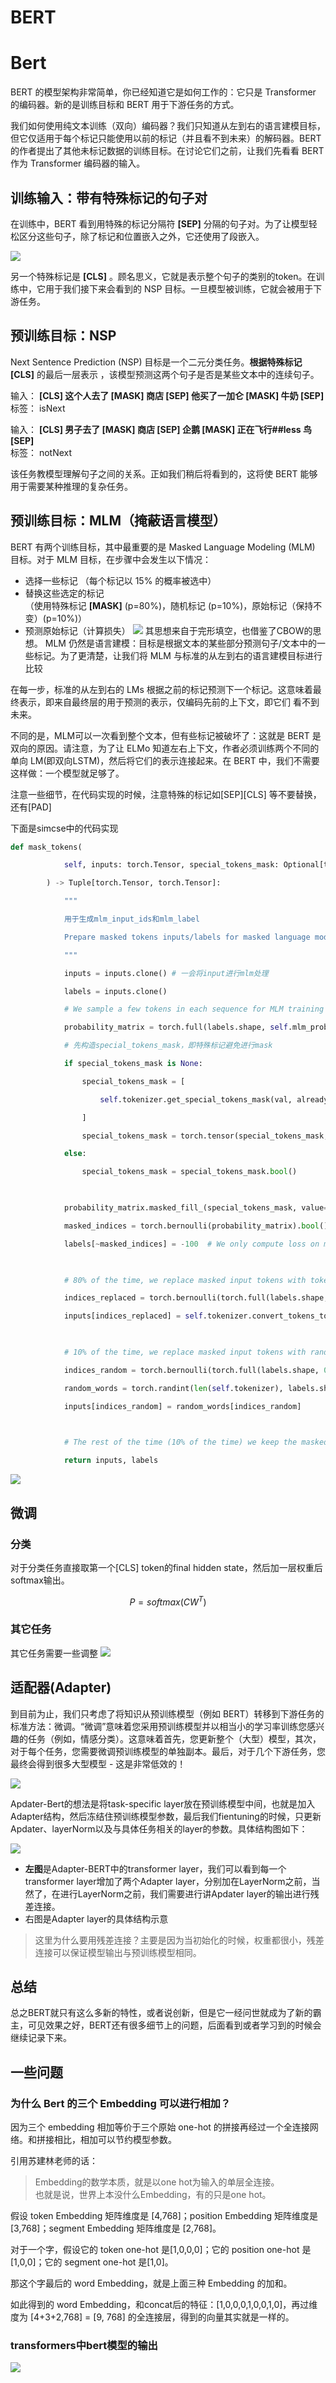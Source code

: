 # BERT



# Bert
BERT 的模型架构非常简单，你已经知道它是如何工作的：它只是 Transformer 的编码器。新的是训练目标和 BERT 用于下游任务的方式。

我们如何使用纯文本训练（双向）编码器？我们只知道从左到右的语言建模目标，但它仅适用于每个标记只能使用以前的标记（并且看不到未来）的解码器。BERT 的作者提出了其他未标记数据的训练目标。在讨论它们之前，让我们先看看 BERT 作为 Transformer 编码器的输入。

## 训练输入：带有特殊标记的句子对

在训练中，BERT 看到用特殊的标记分隔符 **[SEP]** 分隔的句子对。为了让模型轻松区分这些句子，除了标记和位置嵌入之外，它还使用了段嵌入。

![](https://cdn.jsdelivr.net/gh/vllbc/img4blog//image/Pasted%20image%2020220824220519.png)

另一个特殊标记是 **[CLS]** 。顾名思义，它就是表示整个句子的类别的token。在训练中，它用于我们接下来会看到的 NSP 目标。一旦模型被训练，它就会被用于下游任务。

## 预训练目标：NSP

Next Sentence Prediction (NSP) 目标是一个二元分类任务。**根据特殊标记[CLS]** 的最后一层表示 ，该模型预测这两个句子是否是某些文本中的连续句子。

输入： **[CLS] 这个人去了 [MASK] 商店 [SEP] 他买了一加仑 [MASK] 牛奶 [SEP]**  
标签： isNext

输入： **[CLS] 男子去了 [MASK] 商店 [SEP] 企鹅 [MASK] 正在飞行##less 鸟 [SEP]**  
标签： notNext

该任务教模型理解句子之间的关系。正如我们稍后将看到的，这将使 BERT 能够用于需要某种推理的复杂任务。

## 预训练目标：MLM（掩蔽语言模型）
BERT 有两个训练目标，其中最重要的是 Masked Language Modeling (MLM) 目标。对于 MLM 目标，在步骤中会发生以下情况：

-   选择一些标记  （每个标记以 15% 的概率被选中）
-   替换这些选定的标记  
   （使用特殊标记 **[MASK]** (p=80%)，随机标记 (p=10%)，原始标记（保持不变）(p=10%)）
-   预测原始标记（计算损失）
![](https://cdn.jsdelivr.net/gh/vllbc/img4blog//image/Pasted%20image%2020221111180723.png)
其思想来自于完形填空，也借鉴了CBOW的思想。
MLM 仍然是语言建模：目标是根据文本的某些部分预测句子/文本中的一些标记。为了更清楚，让我们将 MLM 与标准的从左到右的语言建模目标进行比较

在每一步，标准的从左到右的 LMs 根据之前的标记预测下一个标记。这意味着最终表示，即来自最终层的用于预测的表示，仅编码先前的上下文，即它们 看不到未来。

不同的是，MLM可以一次看到整个文本，但有些标记被破坏了：这就是 BERT 是双向的原因。请注意，为了让 ELMo 知道左右上下文，作者必须训练两个不同的单向 LM(即双向LSTM)，然后将它们的表示连接起来。在 BERT 中，我们不需要这样做：一个模型就足够了。

注意一些细节，在代码实现的时候，注意特殊的标记如\[SEP\]\[CLS\] 等不要替换， 还有\[PAD\]

下面是simcse中的代码实现
```python
def mask_tokens(

            self, inputs: torch.Tensor, special_tokens_mask: Optional[torch.Tensor] = None

        ) -> Tuple[torch.Tensor, torch.Tensor]:

            """

            用于生成mlm_input_ids和mlm_label

            Prepare masked tokens inputs/labels for masked language modeling: 80% MASK, 10% random, 10% original.

            """

            inputs = inputs.clone() # 一会将input进行mlm处理

            labels = inputs.clone()

            # We sample a few tokens in each sequence for MLM training (with probability `self.mlm_probability`)

            probability_matrix = torch.full(labels.shape, self.mlm_probability)

            # 先构造special_tokens_mask，即特殊标记避免进行mask

            if special_tokens_mask is None:

                special_tokens_mask = [

                    self.tokenizer.get_special_tokens_mask(val, already_has_special_tokens=True) for val in labels.tolist()

                ]

                special_tokens_mask = torch.tensor(special_tokens_mask, dtype=torch.bool)

            else:

                special_tokens_mask = special_tokens_mask.bool()

  

            probability_matrix.masked_fill_(special_tokens_mask, value=0.0)

            masked_indices = torch.bernoulli(probability_matrix).bool()

            labels[~masked_indices] = -100  # We only compute loss on masked tokens

  

            # 80% of the time, we replace masked input tokens with tokenizer.mask_token ([MASK])

            indices_replaced = torch.bernoulli(torch.full(labels.shape, 0.8)).bool() & masked_indices

            inputs[indices_replaced] = self.tokenizer.convert_tokens_to_ids(self.tokenizer.mask_token)

  

            # 10% of the time, we replace masked input tokens with random word

            indices_random = torch.bernoulli(torch.full(labels.shape, 0.5)).bool() & masked_indices & ~indices_replaced

            random_words = torch.randint(len(self.tokenizer), labels.shape, dtype=torch.long)

            inputs[indices_random] = random_words[indices_random]

  

            # The rest of the time (10% of the time) we keep the masked input tokens unchanged

            return inputs, labels
```
![](https://cdn.jsdelivr.net/gh/vllbc/img4blog//image/Pasted%20image%2020221111180735.png)


## 微调

### 分类
对于分类任务直接取第一个[CLS] token的final hidden state，然后加一层权重后softmax输出。

$$
P = softmax(CW^T)
$$

### 其它任务

其它任务需要一些调整
![](https://cdn.jsdelivr.net/gh/vllbc/img4blog//image/Pasted%20image%2020220908145333.png)



## 适配器(Adapter)
到目前为止，我们只考虑了将知识从预训练模型（例如 BERT）转移到下游任务的标准方法：微调。“微调”意味着您采用预训练模型并以相当小的学习率训练您感兴趣的任务（例如，情感分类）。这意味着首先，您更新整个（大型）模型，其次，对于每个任务，您需要微调预训练模型的单独副本。最后，对于几个下游任务，您最终会得到很多大型模型 - 这是非常低效的！

![](https://cdn.jsdelivr.net/gh/vllbc/img4blog//image/Pasted%20image%2020220824221335.png)

Apdater-Bert的想法是将task-specific layer放在预训练模型中间，也就是加入Adapter结构，然后冻结住预训练模型参数，最后我们fientuning的时候，只更新Apdater、layerNorm以及与具体任务相关的layer的参数。具体结构图如下：

![](https://cdn.jsdelivr.net/gh/vllbc/img4blog//image/Pasted%20image%2020220824235407.png)

- **左图**是Adapter-BERT中的transformer layer，我们可以看到每一个transformer layer增加了两个Adapter layer，分别加在LayerNorm之前，当然了，在进行LayerNorm之前，我们需要进行讲Apdater layer的输出进行残差连接。
- 右图是Adapter layer的具体结构示意
>这里为什么要用残差连接？主要是因为当初始化的时候，权重都很小，残差连接可以保证模型输出与预训练模型相同。

## 总结
总之BERT就只有这么多新的特性，或者说创新，但是它一经问世就成为了新的霸主，可见效果之好，BERT还有很多细节上的问题，后面看到或者学习到的时候会继续记录下来。
## 一些问题

### 为什么 Bert 的三个 Embedding 可以进行相加？
因为三个 embedding 相加等价于三个原始 one-hot 的拼接再经过一个全连接网络。和拼接相比，相加可以节约模型参数。

引用苏建林老师的话：
> Embedding的数学本质，就是以one hot为输入的单层全连接。  
也就是说，世界上本没什么Embedding，有的只是one hot。

假设 token Embedding 矩阵维度是 [4,768]；position Embedding 矩阵维度是 [3,768]；segment Embedding 矩阵维度是 [2,768]。

对于一个字，假设它的 token one-hot 是[1,0,0,0]；它的 position one-hot 是[1,0,0]；它的 segment one-hot 是[1,0]。

那这个字最后的 word Embedding，就是上面三种 Embedding 的加和。

如此得到的 word Embedding，和concat后的特征：[1,0,0,0,1,0,0,1,0]，再过维度为 [4+3+2,768] = [9, 768] 的全连接层，得到的向量其实就是一样的。

### transformers中bert模型的输出
![](https://cdn.jsdelivr.net/gh/vllbc/img4blog//image/20240113233523.png)


